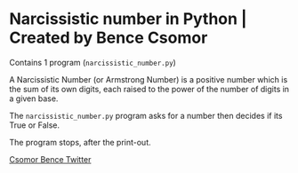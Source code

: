 # Narcissistic number in Python | Created by Bence Csomor

Contains 1 program (``narcissistic_number.py``)

A Narcissistic Number (or Armstrong Number) is a positive number which is the sum of its own digits, each raised to the power of the number of digits in a given base.

The ``narcissistic_number.py`` program asks for a number then decides if its True or False.

The program stops, after the print-out.

[Csomor Bence Twitter](https://www.twitter.com/csomor_bence)
